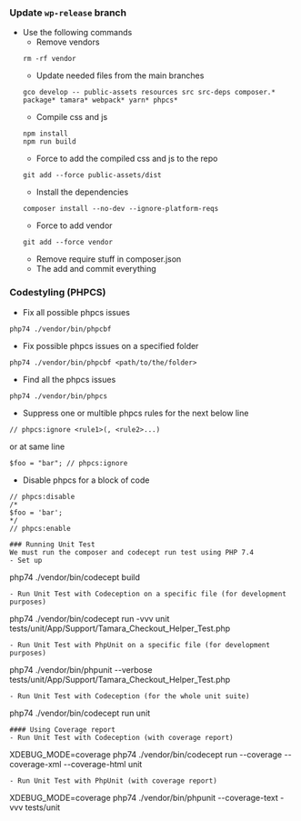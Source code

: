 ### Update `wp-release` branch
- Use the following commands
  - Remove vendors
  ```
  rm -rf vendor
  ```
  - Update needed files from the main branches
  ```
  gco develop -- public-assets resources src src-deps composer.* package* tamara* webpack* yarn* phpcs*
  ```
  - Compile css and js
  ```
  npm install
  npm run build
  ```
  - Force to add the compiled css and js to the repo
  ```
  git add --force public-assets/dist
  ```
  - Install the dependencies
  ```
  composer install --no-dev --ignore-platform-reqs
  ```
  - Force to add vendor
  ```
  git add --force vendor
  ```
  - Remove require stuff in composer.json
  - The add and commit everything

### Codestyling (PHPCS)
- Fix all possible phpcs issues
```
php74 ./vendor/bin/phpcbf
```
- Fix possible phpcs issues on a specified folder
```
php74 ./vendor/bin/phpcbf <path/to/the/folder>
```
- Find all the phpcs issues
```
php74 ./vendor/bin/phpcs
```
- Suppress one or multible phpcs rules for the next below line
```
// phpcs:ignore <rule1>(, <rule2>...)
```
or at same line
```
$foo = "bar"; // phpcs:ignore
```
- Disable phpcs for a block of code
```
// phpcs:disable
/*
$foo = 'bar';
*/
// phpcs:enable

### Running Unit Test
We must run the composer and codecept run test using PHP 7.4
- Set up
```
php74 ./vendor/bin/codecept build
```
- Run Unit Test with Codeception on a specific file (for development purposes)
```
php74 ./vendor/bin/codecept run -vvv unit tests/unit/App/Support/Tamara_Checkout_Helper_Test.php
```
- Run Unit Test with PhpUnit on a specific file (for development purposes)
```
php74 ./vendor/bin/phpunit --verbose tests/unit/App/Support/Tamara_Checkout_Helper_Test.php
```
- Run Unit Test with Codeception (for the whole unit suite)
```
php74 ./vendor/bin/codecept run unit
```
#### Using Coverage report
- Run Unit Test with Codeception (with coverage report)
```
XDEBUG_MODE=coverage php74 ./vendor/bin/codecept run --coverage --coverage-xml --coverage-html unit
```
- Run Unit Test with PhpUnit (with coverage report)
```
XDEBUG_MODE=coverage php74 ./vendor/bin/phpunit --coverage-text -vvv tests/unit
```

